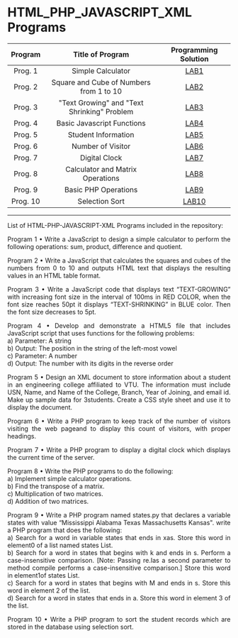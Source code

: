 # HTML_PHP_JAVASCRIPT_XML Programs

|    Program     |              Title of Program               |   Programming Solution   | 
| :------------: | :------------------------------------------:| :----------------------: | 
|    Prog. 1     |             Simple Calculator               |       [LAB1][lab1]       |
|    Prog. 2     |   Square and Cube of Numbers from 1 to 10   |       [LAB2][lab2]       | 
|    Prog. 3     | "Text Growing" and "Text Shrinking" Problem |       [LAB3][lab3]       |
|    Prog. 4     |         Basic Javascript Functions          |       [LAB4][lab4]       | 
|    Prog. 5     |            Student Information              |       [LAB5][lab5]       | 
|    Prog. 6     |             Number of Visitor               |       [LAB6][lab6]       | 
|    Prog. 7     |               Digital Clock                 |       [LAB7][lab7]       | 
|    Prog. 8     |      Calculator and Matrix Operations       |       [LAB8][lab8]       | 
|    Prog. 9     |            Basic PHP Operations             |       [LAB9][lab9]       | 
|    Prog. 10    |                Selection Sort               |      [LAB10][lab10]      | 

[lab1]: https://github.com/amit25bhalerao/HTML-PHP-JAVASCRIPT-XML-Programming/tree/main/Program1/LabProgram1.txt
[lab2]: https://github.com/amit25bhalerao/HTML-PHP-JAVASCRIPT-XML-Programming/tree/main/Program2/LabProgram2.txt
[lab3]: https://github.com/amit25bhalerao/HTML-PHP-JAVASCRIPT-XML-Programming/tree/main/Program3/LabProgram3.txt
[lab4]: https://github.com/amit25bhalerao/HTML-PHP-JAVASCRIPT-XML-Programming/tree/main/Program4/LabProgram4.txt
[lab5]: https://github.com/amit25bhalerao/HTML-PHP-JAVASCRIPT-XML-Programming/tree/main/Program5/LabProgram5.txt
[lab6]: https://github.com/amit25bhalerao/HTML-PHP-JAVASCRIPT-XML-Programming/tree/main/Program6/LabProgram6.txt
[lab7]: https://github.com/amit25bhalerao/HTML-PHP-JAVASCRIPT-XML-Programming/tree/main/Program7/LabProgram7.txt
[lab8]: https://github.com/amit25bhalerao/HTML-PHP-JAVASCRIPT-XML-Programming/tree/main/Program8/LabProgram8.txt
[lab9]: https://github.com/amit25bhalerao/HTML-PHP-JAVASCRIPT-XML-Programming/tree/main/Program9/LabProgram9.txt
[lab10]: https://github.com/amit25bhalerao/HTML-PHP-JAVASCRIPT-XML-Programming/tree/main/Program10/LabProgram10.txt

-----------------------------------------------------------------------------------------------------------------------------------------------------------------------

List of HTML-PHP-JAVASCRIPT-XML Programs included in the repository:

<p align="justify"> 
Program 1 • Write a JavaScript to design a simple calculator to perform the following operations: sum, product, difference and quotient.
</p>

<p align="justify"> 
Program 2 • Write a JavaScript that calculates the squares and cubes of the numbers from 0 to 10 and outputs HTML text that displays the resulting values in an HTML table format.
</p>

<p align="justify"> 
Program 3 • Write a JavaScript code that displays text “TEXT-GROWING” with increasing font size in the interval of 100ms in RED COLOR, when the font size reaches 50pt it displays “TEXT-SHRINKING” in BLUE color. Then the font size decreases to 5pt.
</p>

<p align="justify"> 
Program 4 • Develop and demonstrate a HTML5 file that includes JavaScript script that uses functions for the following problems:<br>
a) Parameter: A string <br>
b) Output: The position in the string of the left-most vowel<br>
c) Parameter: A number<br>
d) Output: The number with its digits in the reverse order<br>
</p>

<p align="justify"> 
Program 5 • Design an XML document to store information about a student in an engineering college affiliated to VTU. The information must include USN, Name, and Name of the College, Branch, Year of Joining, and email id. Make up sample data for 3students. Create a CSS style sheet and use it to display the document.
</p>

<p align="justify"> 
Program 6 • Write a PHP program to keep track of the number of visitors visiting the web pageand to display this count of visitors, with proper headings.
</p>

<p align="justify"> 
Program 7 • Write a PHP program to display a digital clock which displays the current time of the server.
</p>

<p align="justify"> 
Program 8 • Write the PHP programs to do the following:<br>
a) Implement simple calculator operations.<br>
b) Find the transpose of a matrix.<br>
c) Multiplication of two matrices.<br>
d) Addition of two matrices.<br>
</p>

<p align="justify"> 
Program 9 • Write a PHP program named states.py that declares a variable states with value “Mississippi Alabama Texas Massachusetts Kansas". write a PHP program that does the following:<br>
a) Search for a word in variable states that ends in xas. Store this word in element0 of a list named states List.<br>
b) Search for a word in states that begins with k and ends in s. Perform a case-insensitive comparison. [Note: Passing re.Ias a second parameter to method compile performs a case-insensitive comparison.] Store this word in element1of states List.<br>
c) Search for a word in states that begins with M and ends in s. Store this word in element 2 of the list.<br>
d) Search for a word in states that ends in a. Store this word in element 3 of the list.<br>
</p>

<p align="justify"> 
Program 10 • Write a PHP program to sort the student records which are stored in the database using selection sort.
</p>
